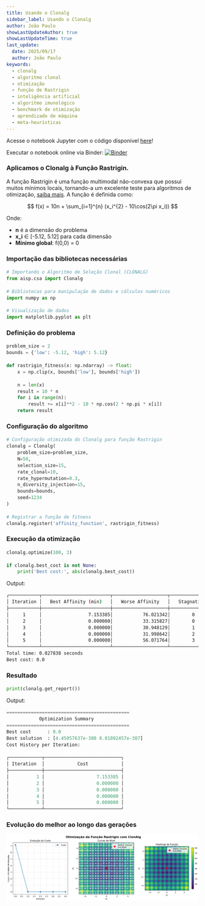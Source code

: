 ```yaml
---
title: Usando o Clonalg
sidebar_label: Usando o Clonalg
author: João Paulo
showLastUpdateAuthor: true
showLastUpdateTime: true
last_update:
  date: 2025/09/17
  author: João Paulo
keywords:
  - clonalg
  - algoritmo clonal
  - otimização
  - função de Rastrigin
  - inteligência artificial
  - algoritmo imunológico
  - benchmark de otimização
  - aprendizado de máquina
  - meta-heurísticas
---
```


Acesse o notebook Jupyter com o código disponível [here](https://github.com/AIS-Package/aisp/blob/main/examples/pt-br/optimization/clonalg/rastrigin_function_example.ipynb)!

Executar o notebook online via Binder: [![Binder](https://mybinder.org/badge_logo.svg)](https://mybinder.org/v2/gh/AIS-Package/aisp/HEAD?urlpath=%2Fdoc%2Ftree%2F%2Fexamples%2Fpt-br%2Foptimization%2Fclonalg%2Frastrigin_function_example.ipynb)

### Aplicamos o Clonalg à Função Rastrigin.

A função Rastrigin é uma função multimodal não-convexa que possui muitos mínimos locais, 
tornando-a um excelente teste para algoritmos de otimização, [saiba mais](https://en.wikipedia.org/wiki/Rastrigin_function). A função é definida como:

$$ f(x) = 10n + \sum_{i=1}^{n} (x_i^{2} - 10\cos(2\pi x_i)) $$

Onde:
* **n** é a dimensão do problema
* **x_i** ∈ [-5.12, 5.12] para cada dimensão
* **Mínimo global**: f(0,0) = 0

### Importação das bibliotecas necessárias

```python
# Importando o Algoritmo de Seleção Clonal (CLONALG)
from aisp.csa import Clonalg

# Bibliotecas para manipulação de dados e cálculos numéricos
import numpy as np

# Visualização de dados
import matplotlib.pyplot as plt
```

### Definição do problema

```python
problem_size = 2
bounds = {'low': -5.12, 'high': 5.12}

def rastrigin_fitness(x: np.ndarray) -> float:
    x = np.clip(x, bounds['low'], bounds['high'])
    
    n = len(x)
    result = 10 * n
    for i in range(n):
        result += x[i]**2 - 10 * np.cos(2 * np.pi * x[i])
    return result
```

### Configuração do algoritmo

```python
# Configuração otimizada do Clonalg para função Rastrigin
clonalg = Clonalg(
    problem_size=problem_size,
    N=50,
    selection_size=15,
    rate_clonal=10,
    rate_hypermutation=0.3,
    n_diversity_injection=15,
    bounds=bounds,
    seed=1234
)

# Registrar a função de fitness
clonalg.register('affinity_function', rastrigin_fitness)
```

### Execução da otimização

```python
clonalg.optimize(100, 3)

if clonalg.best_cost is not None:
    print('Best cost:', abs(clonalg.best_cost))
```
Output:
```bash
┌───────────┬─────────────────────────┬────────────────────┬─────────────────┐
│ Iteration │   Best Affinity (min)   │   Worse Affinity   │   Stagnation    │
├───────────┼─────────────────────────┼────────────────────┼─────────────────┤
│     1     │                 7.153385│           76.021342│        0        │
│     2     │                 0.000000│           33.315827│        0        │
│     3     │                 0.000000│           30.948129│        1        │
│     4     │                 0.000000│           31.998642│        2        │
│     5     │                 0.000000│           56.071764│        3        │
└───────────┴─────────────────────────┴────────────────────┴─────────────────┘
Total time: 0.027838 seconds
Best cost: 0.0
```

### Resultado

```python
print(clonalg.get_report())
```
Output:
```python
=============================================
            Optimization Summary             
=============================================
Best cost      : 0.0
Best solution  : [4.45057637e-308 8.01092457e-307]
Cost History per Iteration:

┌────────────┬────────────────────────────┐
│ Iteration  │            Cost            │
├────────────┼────────────────────────────┤
│          1 │                   7.153385 │
│          2 │                   0.000000 │
│          3 │                   0.000000 │
│          4 │                   0.000000 │
│          5 │                   0.000000 │
└────────────┴────────────────────────────┘
```

### Evolução do melhor ao longo das gerações

![](../../assets/clonalg.png)